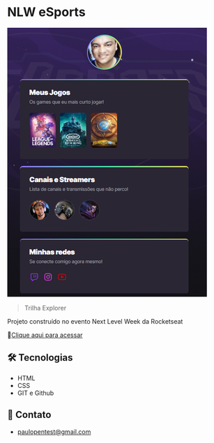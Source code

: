 # NLW eSports

![preview](./.github/preview.png)

> Trilha Explorer

Projeto construído no evento Next Level Week da Rocketseat

🔗[Clique aqui para acessar](https://paulopentest.github.io/nlw-esports-explorer/)

## 🛠 Tecnologias
- HTML
- CSS
- GIT e Github

## 📧 Contato
- paulopentest@gmail.com
